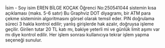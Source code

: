 İsim - Soy isim EREN BİLGE KOÇAK
Öğrenci No:250541044
sistemin kısa açıklaması (maks. 5-6 satır)
Bu Graphviz DOT diyagramı, bir ATM para çekme sisteminin algoritmasını görsel olarak temsil eder.
PIN doğrulama süreci 3 hakla kontrol edilir; yanlış girişlerde hak azalır, doğruysa işleme geçilir.
Girilen tutar 20 TL katı mı, bakiye yeterli mi ve günlük limit aşımı var mı diye kontrol edilir.
Her işlem sonrası kullanıcıya tekrar işlem yapma seçeneği sunulur.

